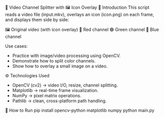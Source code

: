 🎥 Video Channel Splitter with 🖼️ Icon Overlay
📌 Introduction
This script reads a video file (input.mkv), overlays an icon (icon.png) on each frame, and displays them side by side:

🖼️ Original video (with icon overlay)
🔴 Red channel
🟢 Green channel
🔵 Blue channel

Use cases:
+ Practice with image/video processing using OpenCV.
+ Demonstrate how to split color channels.
+ Show how to overlay a small image on a video.

⚙️ Technologies Used
+ OpenCV (cv2) → video I/O, resize, channel splitting.
+ Matplotlib → real-time frame visualization.
+ NumPy → pixel matrix operations.
+ Pathlib → clean, cross-platform path handling.

🚀 How to Run
pip install opencv-python matplotlib numpy
python main.py
